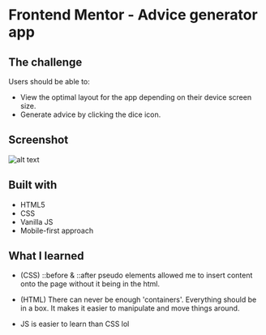 # Frontend Mentor - Advice generator app


## The challenge

Users should be able to:

- View the optimal layout for the app depending on their device screen size.
- Generate advice by clicking the dice icon.



## Screenshot

![alt text](https://github.com/tristenseng/daily-affirmations-app/tree/master/app-screenshot.PNG?raw=true)


## Built with

- HTML5
- CSS
- Vanilla JS
- Mobile-first approach



## What I learned

- (CSS) ::before & ::after pseudo elements allowed me to insert content onto the page without it being in the html.


- (HTML) There can never be enough 'containers'. Everything should be in a box. It makes it easier to manipulate and move things around.


- JS is easier to learn than CSS lol
